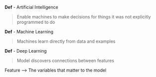 **Def** - Artificial Intelligence
> Enable machines to make decisions for things it was not explicitly programmed to do

**Def** - Machine Learning
> Machines learn directly from data and examples

**Def** - Deep Learning
> Model discovers connections between features

Feature --> The variables that matter to the model
